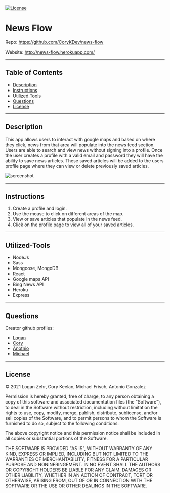 
[![License](https://img.shields.io/badge/License-MIT-blue.svg)](https://opensource.org/licenses/MIT)

# News Flow

Repo: https://github.com/CoryKDev/news-flow

Website: http://news-flow.herokuapp.com/

---

## Table of Contents
* [Description](#Description)
* [Instructions](#Instructions)
* [Utilized Tools](#Utilized-Tools)
* [Questions](#Questions)
* [License](#License)

---

## Description

This app allows users to interact with google maps and based on where they click, news from that area will populate into the news feed section. Users are able to search and view news without signing into a profile. Once the user creates a profile with a valid email and password they will have the ability to save news articles. These saved articles will be added to the users profile page where they can view or delete previously saved articles. 

![screenshot](./client/src/images/news-flow-screenshot.gif)


---

## Instructions

1. Create a profile and login.
2. Use the mouse to click on different areas of the map.
3. View or save articles that populate in the news feed.
4. Click on the profile page to view all of your saved articles.

---

## Utilized-Tools

* NodeJs
* Sass
* Mongoose, MongoDB
* React
* Google maps API
* Bing News API
* Heroku
* Express

---

## Questions

Creator github profiles: 

* [Logan](https://github.com/zehrl)
* [Cory](https://github.com/CoryKDev)
* [Anotnio](https://github.com/goantonioUW)
* [Michael](https://github.com/mfrisch87)

---

## License

© 2021 Logan Zehr, Cory Keelan, Michael Frisch, Antonio Gonzalez

Permission is hereby granted, free of charge, to any person obtaining a copy of this software and associated documentation files (the "Software"), to deal in the Software without restriction, including without limitation the rights to use, copy, modify, merge, publish, distribute, sublicense, and/or sell copies of the Software, and to permit persons to whom the Software is furnished to do so, subject to the following conditions:

The above copyright notice and this permission notice shall be included in all copies or substantial portions of the Software.

THE SOFTWARE IS PROVIDED "AS IS", WITHOUT WARRANTY OF ANY KIND, EXPRESS OR IMPLIED, INCLUDING BUT NOT LIMITED TO THE WARRANTIES OF MERCHANTABILITY, FITNESS FOR A PARTICULAR PURPOSE AND NONINFRINGEMENT. IN NO EVENT SHALL THE AUTHORS OR COPYRIGHT HOLDERS BE LIABLE FOR ANY CLAIM, DAMAGES OR OTHER LIABILITY, WHETHER IN AN ACTION OF CONTRACT, TORT OR OTHERWISE, ARISING FROM, OUT OF OR IN CONNECTION WITH THE SOFTWARE OR THE USE OR OTHER DEALINGS IN THE SOFTWARE.